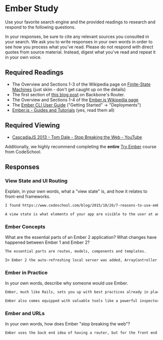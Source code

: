# Ember Study

Use your favorite search engine and the provided readings to research and
respond to the following questions.

In your responses, be sure to cite any relevant sources you consulted in your
search. We ask you to write responses in your own words in order to see how you
process what you've read. Please do not respond with direct quotes from source
material. Instead, digest what you've read and repeat it in your own voice.

## Required Readings

-   The Overview and Sections 1-3 of the Wikipedia page on [Finite-State Machines](https://en.wikipedia.org/wiki/Finite-state_machine)
    (just skim - don't get caught up on the details)
-   The first section of [this blog post](http://pragmatic-backbone.com/routing-and-controllers) on
    Backbone's Router.
-   The Overview and Sections 1-4 of the [Ember.js Wikipedia page](https://en.wikipedia.org/wiki/Ember.js)
-   The [Ember CLI User Guide](http://ember-cli.com/user-guide/)
    ("Getting Started" -> "Deployments")
-   [Ember.js - Guides and Tutorials](https://guides.emberjs.com/v2.4.0/) (yes,
    read them all)

## Required Viewing

-   [CascadiaJS 2013 - Tom Dale - Stop Breaking the Web - YouTube](https://www.youtube.com/watch?v=BQ6at0addi4)

Additionally, we highly recommend completing the **entire** [Try
Ember](https://www.codeschool.com/courses/try-ember) course from CodeSchool.

## Responses

### View State and UI Routing

Explain, in your own words, what a "view state" is, and how it relates to
 front-end frameworks.

```md
I found https://www.codeschool.com/blog/2015/10/26/7-reasons-to-use-ember-js/ to be a really helpful article in answering these questions.

A view state is what elements of your app are visible to the user at any given time. front-end frameworks make it easier to manage view states and even let you pick specific URLs which will hold view states without having to completely rerender the app.
```

### Ember Concepts

What are the essential parts of an Ember 2 application?
What changes have happened between Ember 1 and Ember 2?

```md
The essential parts are routes, models, components and templates.

In Ember 2 the auto-refreshing local server was added, ArrayController and ObjectController have been deprecated in favor of the generic Controller. Attribute and Class binding has been improved, and block params have been added for use in handlebar helpers.
```

### Ember in Practice

In your own words, describe why someone would use Ember.

```md
Ember, much like Rails, sets you up with best practices already in place which makes it easy for you to navigate the code, even as someone looking at it for the first time. This can also help prevent common coding mistakes like pluralization, capitalization, and misspelling.

Ember also comes equipped with valuable tools like a powerful inspector and an auto-refreshing local server.
```

### Ember and URLs

In your own words, how does Ember "stop breaking the web"?

```md
Ember uses the back end idea of having a router, but for the front end. It doesn't refresh the page, but it changes the url depending on what view state you are in and it also keeps the back and forward buttons functional for going back to a previous view state. Instead of more conventional javascript apps where hitting back would take you to the entire previous web page you were visiting.
```
